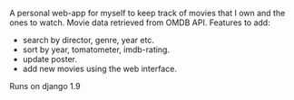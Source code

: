 A personal web-app for myself to keep track of movies that I own and the ones to watch. Movie data retrieved from OMDB API.
Features to add:
- search by director, genre, year etc.
- sort by year, tomatometer, imdb-rating.
- update poster.
- add new movies using the web interface.

Runs on django 1.9
